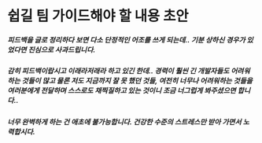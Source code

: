 # 쉽길 팀 가이드해야 할 내용 초안







##### 피드백을 글로 정리하다 보면 다소 단정적인 어조를 쓰게 되는데.. 기분 상하신 경우가 있었다면 진심으로 사과드립니다.

##### 감히 피드백이랍시고 이래라저래라 하고 있긴 한데.. 경력이 훨씬 긴 개발자들도 어려워하는 것들이 많고 물론 저도 지금까지 잘 못 했던 것들, 여전히 너무나 어려워하는 것들을 여러분에게 전달하며 스스로도 채찍질하고 있는 것이니 조금 너그럽게 봐주셨으면 합니다.. 

##### 너무 완벽하게 하는 건 애초에 불가능합니다. 건강한 수준의 스트레스만 받아 가면서 노력합시다.

